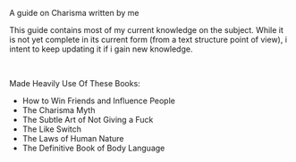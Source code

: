 A guide on Charisma written by me

This guide contains most of my current knowledge on the subject. 
While it is not yet complete in its current form (from a text structure point of view),
i intent to keep updating it if i gain new knowledge.

&nbsp;

Made Heavily Use Of These Books:
- How to Win Friends and Influence People
- The Charisma Myth
- The Subtle Art of Not Giving a Fuck
- The Like Switch
- The Laws of Human Nature
- The Definitive Book of Body Language


